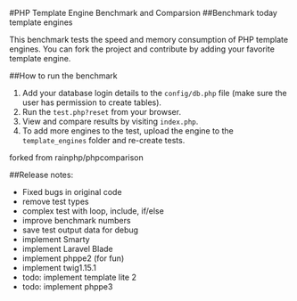 #PHP Template Engine Benchmark and Comparsion
##Benchmark today template engines

This benchmark tests the speed and memory consumption of PHP template engines. You can fork the project and contribute by adding your favorite template engine.

##How to run the benchmark

1. Add your database login details to the `config/db.php` file (make sure the user has permission to create tables).
2. Run the `test.php?reset` from your browser.
3. View and compare results by visiting `index.php`.
4. To add more engines to the test, upload the engine to the `template_engines` folder and re-create tests.


forked from rainphp/phpcomparison

##Release notes:
- Fixed bugs in original code
- remove test types
- complex test with loop, include, if/else
- improve benchmark numbers
- save test output data for debug
- implement Smarty
- implement Laravel Blade
- implement phppe2 (for fun)
- implement twig1.15.1
- todo: implement template lite 2
- todo: implement phppe3


